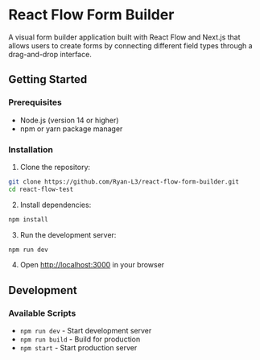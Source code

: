 # React Flow Form Builder

A visual form builder application built with React Flow and Next.js that allows users to create forms by connecting different field types through a drag-and-drop interface.

## Getting Started

### Prerequisites

- Node.js (version 14 or higher)
- npm or yarn package manager

### Installation

1. Clone the repository:

```bash
git clone https://github.com/Ryan-L3/react-flow-form-builder.git
cd react-flow-test
```

2. Install dependencies:

```bash
npm install
```

3. Run the development server:

```bash
npm run dev
```

4. Open [http://localhost:3000](http://localhost:3000) in your browser

## Development

### Available Scripts

- `npm run dev` - Start development server
- `npm run build` - Build for production
- `npm start` - Start production server
